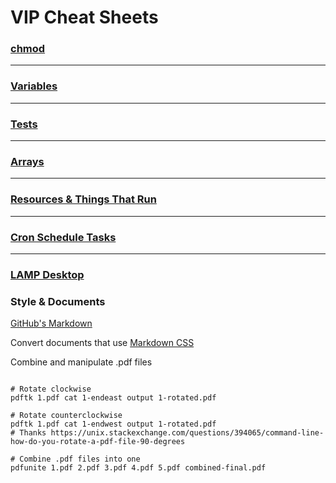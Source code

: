 # VIP Cheat Sheets

### [chmod](https://github.com/inkVerb/vip/blob/master/Cheat-Sheets/chmod.md)

___
### [Variables](https://github.com/inkVerb/vip/blob/master/Cheat-Sheets/Variables.md)

___
### [Tests](https://github.com/inkVerb/vip/blob/master/Cheat-Sheets/Tests.md)

___
### [Arrays](https://github.com/inkVerb/vip/blob/master/Cheat-Sheets/Arrays.md)

___
### [Resources & Things That Run](https://github.com/inkVerb/vip/blob/master/Cheat-Sheets/Resources.md)

___
### [Cron Schedule Tasks](https://github.com/inkVerb/vip/blob/master/Cheat-Sheets/Cron.md)

___
### [LAMP Desktop](https://github.com/inkVerb/VIP/blob/master/Cheat-Sheets/LAMP-Desktop.md)

### Style & Documents

[GitHub's Markdown](https://github.com/sindresorhus/github-markdown-css)

Convert documents that use [Markdown CSS](https://github.com/otsaloma/markdown-css)

Combine and manipulate .pdf files
```shell

# Rotate clockwise
pdftk 1.pdf cat 1-endeast output 1-rotated.pdf

# Rotate counterclockwise
pdftk 1.pdf cat 1-endwest output 1-rotated.pdf
# Thanks https://unix.stackexchange.com/questions/394065/command-line-how-do-you-rotate-a-pdf-file-90-degrees

# Combine .pdf files into one
pdfunite 1.pdf 2.pdf 3.pdf 4.pdf 5.pdf combined-final.pdf

```
